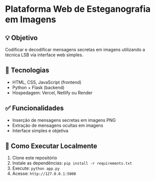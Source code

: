 # Plataforma Web de Esteganografia em Imagens

## 💡 Objetivo
Codificar e decodificar mensagens secretas em imagens utilizando a técnica LSB via interface web simples.

## 🚀 Tecnologias
- HTML, CSS, JavaScript (frontend)
- Python + Flask (backend)
- Hospedagem: Vercel, Netlify ou Render

## ✅ Funcionalidades
- Inserção de mensagens secretas em imagens PNG
- Extração de mensagens ocultas em imagens
- Interface simples e objetiva

## 🧪 Como Executar Localmente
1. Clone este repositório
2. Instale as dependências: `pip install -r requirements.txt`
3. Execute: `python app.py`
4. Acesse: `http://127.0.0.1:5000`
